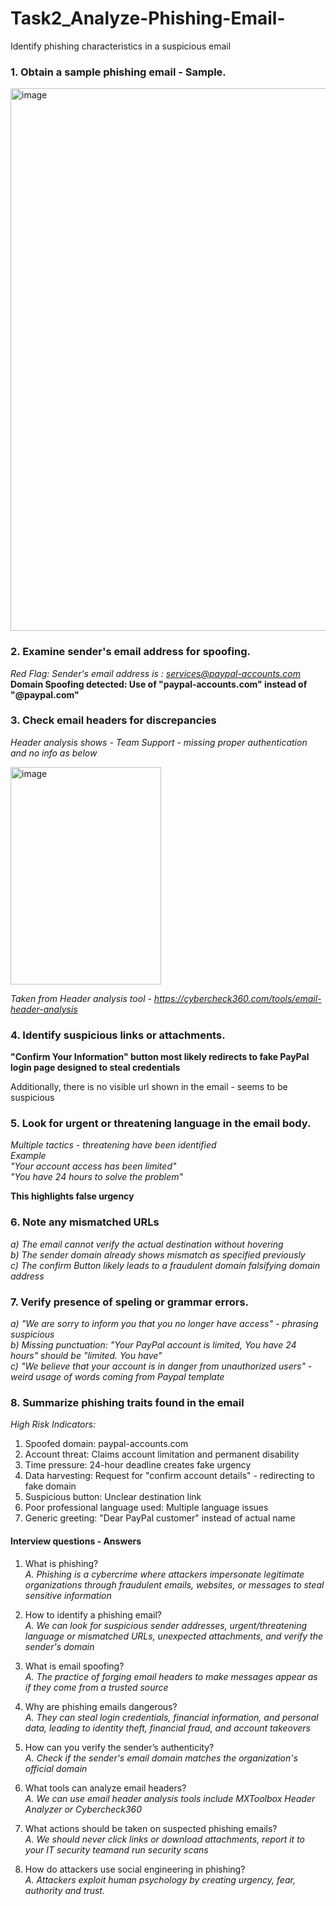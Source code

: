 # Task2_Analyze-Phishing-Email-
 Identify phishing characteristics in a suspicious email

### 1. Obtain a sample phishing email - Sample.

<img width="1394" height="868" alt="image" src="https://github.com/user-attachments/assets/4dfcffc4-ecd4-404d-bd1f-0db2d465d3b2" />

###  2. Examine sender's email address for spoofing.

*Red Flag: Sender's email address is : services@paypal-accounts.com* <br>
**Domain Spoofing detected: Use of "paypal-accounts.com" instead of "@paypal.com"**

### 3. Check email headers for discrepancies 

*Header analysis shows - Team Support - missing proper authentication and no info as below*

<img width="241" height="348" alt="image" src="https://github.com/user-attachments/assets/96edb709-0681-4c00-a50f-b4e74c2adde3" />

*Taken from Header analysis tool - https://cybercheck360.com/tools/email-header-analysis*

###  4. Identify suspicious links or attachments.

**"Confirm Your Information" button most likely redirects to fake PayPal login page designed to steal credentials** <br>

Additionally, there is no visible url shown in the email - seems to be suspicious 

### 5. Look for urgent or threatening language in the email body.

*Multiple tactics - threatening have been identified* <br>
$Example$ <br>
*"Your account access has been limited"* <br>
*"You have 24 hours to solve the problem"* 

**This highlights false urgency**

### 6. Note any mismatched URLs

*a) The email cannot verify the actual destination  without hovering  <br>
b) The sender domain already shows mismatch as specified previously   <br>
c) The confirm Button likely leads to a fraudulent domain falsifying domain address* 

### 7. Verify presence of speling or grammar errors.

*a) "We are sorry to inform you that you no longer have access" -  phrasing suspicious  <br>
b) Missing punctuation: "Your PayPal account is limited, You have 24 hours" should be "limited. You have"  <br>
c) "We believe that your account is in danger from unauthorized users" - weird usage of words coming from Paypal template* 


###  8. Summarize phishing traits found in the email

*High Risk Indicators:* <br>

1. Spoofed domain: paypal-accounts.com <br>
2. Account threat: Claims account limitation and permanent disability <br>
3. Time pressure: 24-hour deadline  creates fake urgency  <br>
4. Data harvesting: Request for "confirm account details" - redirecting to fake domain <br>
5. Suspicious button: Unclear destination link <br>
6. Poor professional language used: Multiple language issues <br>
7. Generic greeting: "Dear PayPal customer" instead of actual name 


#### Interview questions - Answers 

1. What is phishing? <br>
*A. Phishing is a cybercrime where attackers impersonate legitimate organizations through fraudulent emails, websites, or messages to steal sensitive information* <br>

2. How to identify a phishing email? <br>
*A. We can look for suspicious sender addresses, urgent/threatening language or mismatched URLs, unexpected attachments, and verify the sender's domain*  <br>

3. What is email spoofing? <br>
*A. The practice of forging email headers to make messages appear as if they come from a trusted source*  <br>

4. Why are phishing emails dangerous? <br>
*A. They can steal login credentials, financial information, and personal data, leading to identity theft, financial fraud, and account takeovers*  <br>

5. How can you verify the sender’s authenticity?  <br>
*A. Check if the sender's email domain matches the organization's official domain*  <br>

6. What tools can analyze email headers?  <br>
*A. We can use email header analysis tools include MXToolbox Header Analyzer or Cybercheck360*  <br>

7. What actions should be taken on suspected phishing emails?  <br>
*A. We should never click links or download attachments, report it to your IT security teamand run security scans*  <br>

8. How do attackers use social engineering in phishing?  <br>
*A. Attackers exploit human psychology by creating urgency, fear, authority and trust.*  










